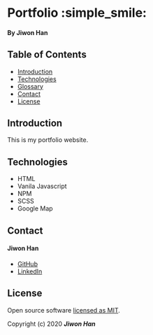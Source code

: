 # Portfolio :simple_smile:

#### By **Jiwon Han**

## Table of Contents

- [Introduction](#Introduction)
- [Technologies](#Technologies)
- [Glossary](#Glossary)
- [Contact](#Contact)
- [License](#License)

## Introduction

This is my portfolio website.

## Technologies

- HTML
- Vanila Javascript
- NPM
- SCSS
- Google Map

## Contact

#### Jiwon Han

- [GitHub](https://github.com/jiwon-seattle)
- [LinkedIn](https://www.linkedin.com/in/jiwon1han/)

## License

Open source software [licensed as MIT][license].

Copyright (c) 2020 **_Jiwon Han_**

[license]: https://github.com/jiwon-seattle/my-portfolio/blob/master/LICENSE.md
